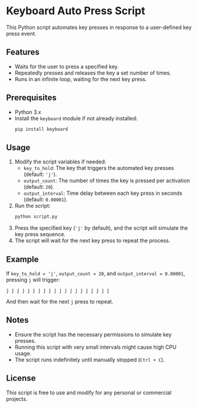 # Keyboard Auto Press Script

This Python script automates key presses in response to a user-defined key press event.

## Features
- Waits for the user to press a specified key.
- Repeatedly presses and releases the key a set number of times.
- Runs in an infinite loop, waiting for the next key press.

## Prerequisites
- Python 3.x
- Install the `keyboard` module if not already installed:
  ```bash
  pip install keyboard
  ```

## Usage
1. Modify the script variables if needed:
   - `key_to_hold`: The key that triggers the automated key presses (default: `'j'`).
   - `output_count`: The number of times the key is pressed per activation (default: `20`).
   - `output_interval`: Time delay between each key press in seconds (default: `0.00001`).
2. Run the script:
   ```bash
   python script.py
   ```
3. Press the specified key (`'j'` by default), and the script will simulate the key press sequence.
4. The script will wait for the next key press to repeat the process.

## Example
If `key_to_hold = 'j'`, `output_count = 20`, and `output_interval = 0.00001`, pressing `j` will trigger:
```
j j j j j j j j j j j j j j j j j j j j
```
And then wait for the next `j` press to repeat.

## Notes
- Ensure the script has the necessary permissions to simulate key presses.
- Running this script with very small intervals might cause high CPU usage.
- The script runs indefinitely until manually stopped (`Ctrl + C`).

## License
This script is free to use and modify for any personal or commercial projects.

